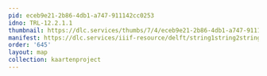 ```yaml
---
pid: eceb9e21-2b86-4db1-a747-911142cc0253
idno: TRL-12.2.1.1
thumbnail: https://dlc.services/thumbs/7/4/eceb9e21-2b86-4db1-a747-911142cc0253/full/400,339/0/default.jpg
manifest: https://dlc.services/iiif-resource/delft/string1string2string3/kaartenproject-2007/TRL-12.2.1.1
order: '645'
layout: map
collection: kaartenproject
---
```

